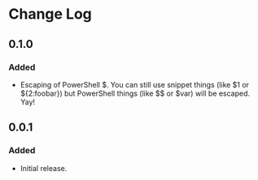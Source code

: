 # Change Log

## 0.1.0

### Added

- Escaping of PowerShell $. You can still use snippet things (like $1 or ${2:foobar}) but PowerShell things (like $$ or $var) will be escaped. Yay!

## 0.0.1

### Added

- Initial release.
